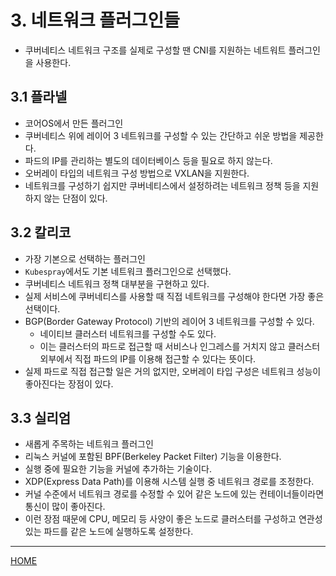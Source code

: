 # 3. 네트워크 플러그인들

- 쿠버네티스 네트워크 구조를 실제로 구성할 땐 CNI를 지원하는 네트워트 플러그인을 사용한다.
  
## 3.1 플라넬

- 코어OS에서 만든 플러그인
- 쿠버네티스 위에 레이어 3 네트워크를 구성할 수 있는 간단하고 쉬운 방법을 제공한다.
- 파드의 IP를 관리하는 별도의 데이터베이스 등을 필요로 하지 않는다.
- 오버레이 타입의 네트워크 구성 방법으로 VXLAN을 지원한다.
- 네트워크를 구성하기 쉽지만 쿠버네티스에서 설정하려는 네트워크 정책 등을 지원하지 않는 단점이 있다.

## 3.2 칼리코

- 가장 기본으로 선택하는 플러그인
- `Kubespray`에서도 기본 네트워크 플러그인으로 선택했다.
- 쿠버네티스 네트워크 정책 대부분을 구현하고 있다.
- 실제 서비스에 쿠버네티스를 사용할 때 직접 네트워크를 구성해야 한다면 가장 좋은 선택이다.
- BGP(Border Gateway Protocol) 기반의 레이어 3 네트워크를 구성할 수 있다.
    - 네이티브 클러스터 네트워크를 구성할 수도 있다.
    - 이는 클러스터의 파드로 접근할 때 서비스나 인그레스를 거치지 않고 클러스터 외부에서 직접 파드의 IP를 이용해 접근할 수 있다는 뜻이다.
- 실제 파드로 직접 접근할 일은 거의 없지만, 오버레이 타입 구성은 네트워크 성능이 좋아진다는 장점이 있다.

## 3.3 실리엄

- 새롭게 주목하는 네트워크 플러그인
- 리눅스 커널에 포함된 BPF(Berkeley Packet Filter) 기능을 이용한다.
- 실행 중에 필요한 기능을 커널에 추가하는 기술이다.
- XDP(Express Data Path)를 이용해 시스템 실행 중 네트워크 경로를 조정한다.
- 커널 수준에서 네트워크 경로를 수정할 수 있어 같은 노드에 있는 컨테이너들이라면 통신이 많이 좋아진다.
- 이런 장점 때문에 CPU, 메모리 등 사양이 좋은 노드로 클러스터를 구성하고 연관성 있는 파드를 같은 노드에 실행하도록 설정한다.

-----
[HOME](./index.md)
